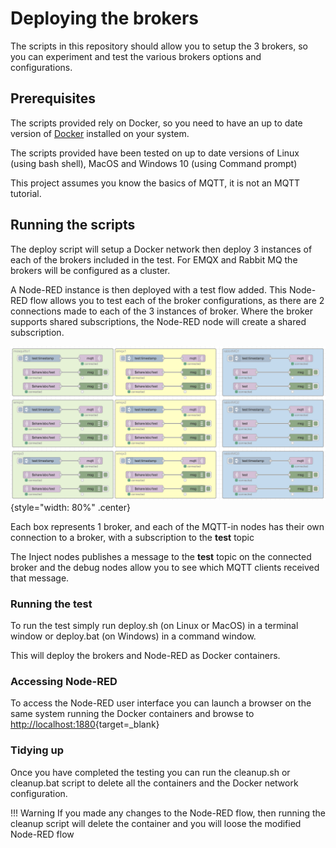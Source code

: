 # Deploying the brokers

The scripts in this repository should allow you to setup the 3 brokers, so you can experiment and test the various brokers options and configurations.

## Prerequisites

The scripts provided rely on Docker, so you need to have an up to date version of [Docker](https://www.docker.com/get-started) installed on your system.

The scripts provided have been tested on up to date versions of Linux (using bash shell), MacOS and Windows 10 (using Command prompt)

This project assumes you know the basics of MQTT, it is not an MQTT tutorial.

## Running the scripts

The deploy script will setup a Docker network then deploy 3 instances of each of the brokers included in the test.  For EMQX and Rabbit MQ the brokers will be configured as a cluster.

A Node-RED instance is then deployed with a test flow added.  This Node-RED flow allows you to test each of the broker configurations, as there are 2 connections made to each of the 3 instances of broker.  Where the broker supports shared subscriptions, the Node-RED node will create a shared subscription.

![Node-RED flow](images/node-red-flow.png){style="width: 80%" .center}

Each box represents 1 broker, and each of the MQTT-in nodes has their own connection to a broker, with a subscription to the **test** topic

The Inject nodes publishes a message to the **test** topic on the connected broker and the debug nodes allow you to see which MQTT clients received that message.

### Running the test

To run the test simply run deploy.sh (on Linux or MacOS) in a terminal window or deploy.bat (on Windows) in a command window.

This will deploy the brokers and Node-RED as Docker containers.

### Accessing Node-RED

To access the Node-RED user interface you can launch a browser on the same system running the Docker containers and browse to [http://localhost:1880](http://localhost:1880){target=_blank}

### Tidying up

Once you have completed the testing you can run the cleanup.sh or cleanup.bat script to delete all the containers and the Docker network configuration.

!!! Warning
    If you made any changes to the Node-RED flow, then running the cleanup script will delete the container and you will loose the modified Node-RED flow
